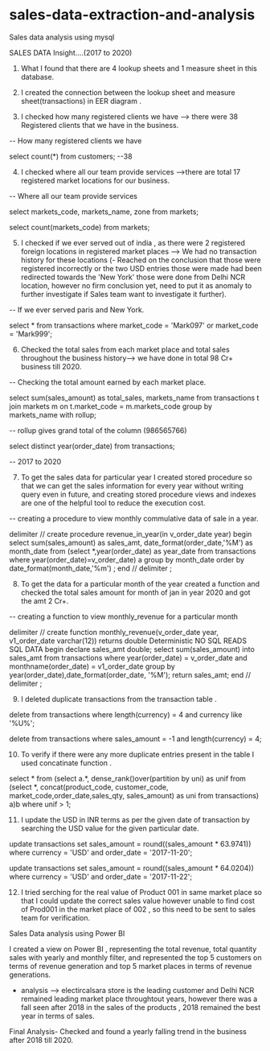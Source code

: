 # sales-data-extraction-and-analysis
Sales data analysis using mysql



SALES DATA Insight....(2017 to 2020)

1. What I found that there are 4 lookup sheets and 1 measure sheet in this database.

2. I created the connection between the lookup sheet and measure sheet(transactions) in EER diagram .

3. I checked  how many registered clients we have --> there were 38 Registered clients that we have in the business.

-- How many registered clients we have

select count(*) from customers; --38

4. I checked where all our team provide services -->there are total 17 registered market locations for our business.

-- Where all our team provide services

select markets_code, markets_name, zone from markets;

select count(markets_code) from markets;


5. I checked if we ever served out of india , as there were 2 registered foreign locations in registered market places --> We had no transaction history for these locations (- Reached on the conclusion that those were registered incorrectly or the two USD entries those were made had been redirected towards the 'New York' those were done from Delhi NCR location, however no firm conclusion yet, need to put it as anomaly to further investigate if Sales team want to investigate it further).

-- If we ever served paris and New York.

select * from transactions where market_code = 'Mark097' or market_code = 'Mark999'; 

6. Checked the total sales from each market place and total sales throughout the business history--> we have done in total 98 Cr+ business till 2020.

-- Checking the total amount earned by each market place.

select sum(sales_amount) as total_sales, markets_name from transactions t join markets m on t.market_code = m.markets_code
group by markets_name with rollup;  

-- rollup gives grand total of the column (986565766)

select distinct year(order_date) from transactions;

-- 2017 to 2020

7. To get the sales data for particular year I created stored procedure so that we can get the sales information for every year without writing query even in future, and creating stored procedure views and indexes are one of the helpful tool to reduce the execution cost.

-- creating a procedure to view monthly commulative data of sale in a year.

delimiter //
create procedure revenue_in_year(in v_order_date year)
begin
select sum(sales_amount) as sales_amt, date_format(order_date,'%M') as month_date from (select *,year(order_date) as year_date from transactions where year(order_date)=v_order_date) a
group by month_date
order by date_format(month_date,'%m') ;
end //
delimiter ;


8. To get the data for a particular month of the year created a function  and checked the total sales amount for month of jan in year 2020 and got the amt 2 Cr+.

-- creating a function to view monthly_revenue for a particular month

delimiter //
create function monthly_revenue(v_order_date year, v1_order_date varchar(12)) returns double
Deterministic NO SQL READS SQL DATA
begin
declare sales_amt double;
select sum(sales_amount) into sales_amt from transactions
where year(order_date) = v_order_date and monthname(order_date) = v1_order_date
group by year(order_date),date_format(order_date, '%M');
return sales_amt;
end //
delimiter ;


9. I deleted duplicate transactions from the transaction table .

delete from transactions where length(currency) = 4 and currency like '%U%';

delete from transactions where sales_amount = -1 and length(currency) = 4;


10. To verify if there were any more duplicate entries present in the table I used concatinate function .

select * from (select a.*, dense_rank()over(partition by uni) as unif from (select *, concat(product_code, customer_code, market_code,order_date,sales_qty, sales_amount) as uni from transactions) a)b
where unif > 1;


11. I update the USD in INR terms as per the given date of transaction by searching the USD value for the given particular date.

update transactions set sales_amount = round((sales_amount * 63.9741)) where currency = 'USD' and order_date = '2017-11-20';

update transactions set sales_amount = round((sales_amount * 64.0204)) where currency = 'USD' and order_date = '2017-11-22';


12. I tried serching for the real value of Product 001 in same market place so that I could update the correct sales value however unable to find cost of Prod001 in the market place of 002 , so this need to be sent to sales team for verification.


Sales Data analysis using Power BI

I created a view on Power BI , representing the total revenue, total quantity sales with yearly and monthly filter, and represented the top 5 customers on terms of revenue generation and top 5 market places in terms of revenue generations.

* analysis --> electircalsara store is the leading customer and Delhi NCR remained leading market place throughtout years, however there was a fall seen after 2018 in the sales of the products , 2018 remained the best year in terms of sales.

Final Analysis- Checked and found a yearly falling trend in the business after 2018 till 2020.













